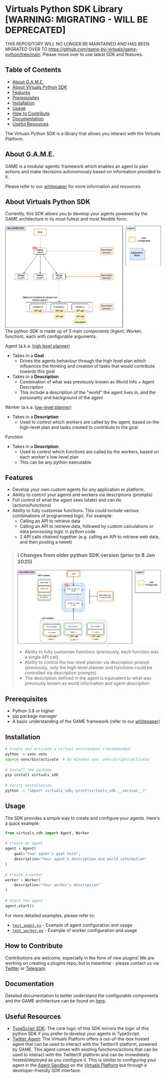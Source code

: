# Virtuals Python SDK Library [WARNING: MIGRATING - WILL BE DEPRECATED]
THIS REPOSITORY WILL NO LONGER BE MAINTAINED AND HAS BEEN MIGRATED OVER TO https://github.com/game-by-virtuals/game-python/tree/main. Please move over to use latest SDK and features.

## Table of Contents
- [About G.A.M.E.](#about-game)
- [About Virtuals Python SDK](#about-virtuals-python-sdk)
- [Features](#features)
- [Prerequisites](#prerequisites)
- [Installation](#installation)
- [Usage](#usage)
- [How to Contribute](#how-to-contribute)
- [Documentation](#documentation)
- [Useful Resources](#useful-resources)

The Virtuals Python SDK is a library that allows you interact with the Virtuals Platform.

## About G.A.M.E.
GAME is a modular agentic framework which enables an agent to plan actions and make decisions autonomously based on information provided to it.

Please refer to our [whitepaper](https://whitepaper.virtuals.io/developer-documents/game-framework) for more information and resources.

## About Virtuals Python SDK
Currently, this SDK allows you to develop your agents powered by the GAME architecture in its most fullest and most flexible form.

![New SDK visual](docs/imgs/new_sdk_visual.png)
The python SDK is made up of 3 main components (Agent, Worker, function), each with configurable arguments.

Agent (a.k.a. [high level planner](https://whitepaper.virtuals.io/developer-documents/game-framework/game-overview#high-level-planner-hlp-context))
- Takes in a <b>Goal</b>
  - Drives the agents behaviour through the high level plan which influences the thinking and creation of tasks that would contribute towards this goal
- Takes in a <b>Description</b>
  - Combination of what was previously known as World Info + Agent Description
  - This include a description of the "world" the agent lives in, and the personality and background of the agent

Worker (a.k.a. [low-level planner](https://whitepaper.virtuals.io/developer-documents/game-framework/game-overview#low-level-planner-llp-context)) 
- Takes in a <b>Description</b>
  - Used to control which workers are called by the agent, based on the high-level plan and tasks created to contribute to the goal

Function
- Takes in a <b>Description</b>
  - Used to control which functions are called by the workers, based on each worker's low-level plan
  - This can be any python executable

## Features
- Develop your own custom agents for any application or platform. 
- Ability to control your agents and workers via descriptions (prompts)
- Full control of what the agent sees (state) and can do (actions/functions)
- Ability to fully customise functions. This could include various combinations of programmed logic. For example:
  - Calling an API to retrieve data
  - Calling an API to retrieve data, followed by custom calculations or data processing logic in python code
  - 2 API calls chained together (e.g. calling an API to retrieve web data, and then posting a tweet)

> ### ℹ️ Changes from older python SDK version (prior to 8 Jan 2025)
>![Old SDK visual](docs/imgs/old_sdk_visual.png)
> - Ability to fully customise functions (previously, each function was a single API call)
> - Ability to control the low-level planner via description prompt (previously, only the high-level planner and functions could be controlled via description prompts)
> - The description defined in the agent is equivalent to what was previously known as world information and agent description

## Prerequisites
- Python 3.8 or higher
- pip package manager
- A basic understanding of the GAME framework (refer to our [whitepaper](https://whitepaper.virtuals.io/developer-documents/game-framework))

## Installation
```bash
# Create and activate a virtual environment (recommended)
python -m venv venv
source venv/bin/activate  # On Windows use: venv\Scripts\activate

# Install the package
pip install virtuals_sdk

# Verify installation
python -c "import virtuals_sdk; print(virtuals_sdk.__version__)"
```

## Usage
The SDK provides a simple way to create and configure your agents. Here's a quick example:

```python
from virtuals_sdk import Agent, Worker

# Create an agent
agent = Agent(
    goal="Your agent's goal here",
    description="Your agent's description and world information"
)

# Create a worker
worker = Worker(
    description="Your worker's description"
)

# Start the agent
agent.start()
```

For more detailed examples, please refer to:
- [`test_agent.py`](examples/game/test_agent.py) - Example of agent configuration and usage
- [`test_worker.py`](examples/game/test_worker.py) - Example of worker configuration and usage

## How to Contribute
Contributions are welcome, especially in the form of new plugins! We are working on creating a plugins repo, but in meantime - please contact us via [Twitter](https://x.com/GAME_Virtuals) or [Telegram](https://t.me/virtuaIs_io).

## Documentation
Detailed documentation to better understand the configurable components and the GAME architecture can be found on [here](https://whitepaper.virtuals.io/developer-documents/game-framework).

## Useful Resources
- [TypeScript SDK](https://www.npmjs.com/package/@virtuals-protocol/game): The core logic of this SDK mirrors the logic of this python SDK if you prefer to develop your agents in TypeScript.
- [Twitter Agent](./src/virtuals_sdk/twitter_agent/README.md): The Virtuals Platform offers a out-of-the-box hosted agent that can be used to interact with the Twitter/X platform, powered by GAME. This agent comes with existing functions/actions that can be used to interact with the Twitter/X platform and can be immediately hosted/deployed as you configure it. This is similar to configuring your agent in the [Agent Sandbox](https://game-lite.virtuals.io/) on the [Virtuals Platform](https://app.virtuals.io/) but through a developer-friendly SDK interface.
